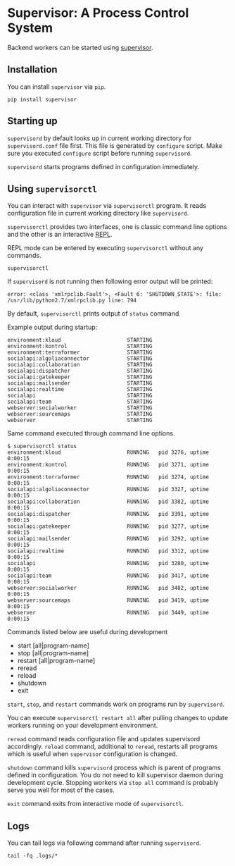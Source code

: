 # Supervisor: A Process Control System

Backend workers can be started using
[supervisor](http://supervisord.org).

## Installation

You can install `supervisor` via `pip`.

```shell
pip install supervisor
```

## Starting up

`supervisord` by default looks up in current working directory for
`supervisord.conf` file first.  This file is generated by `configure`
script.  Make sure you executed `configure` script before running
`supervisord`.

`supervisord` starts programs defined in configuration immediately.

## Using `supervisorctl`

You can interact with `supervisor` via `supervisorctl` program.  It
reads configuration file in current working directory like
`supervisord`.

`supervisorctl` provides two interfaces, one is classic command line
options and the other is an interactive
[REPL](https://en.wikipedia.org/wiki/Read–eval–print_loop).

REPL mode can be entered by executing `supervisorctl` without any
commands.

```shell
supervisorctl
```

If `supervisord` is not running then following error output will be
printed:

```
error: <class 'xmlrpclib.Fault'>, <Fault 6: 'SHUTDOWN_STATE'>: file: /usr/lib/python2.7/xmlrpclib.py line: 794
```

By default, `supervisorctl` prints output of `status` command.

Example output during startup:

```
environment:kloud                     STARTING
environment:kontrol                   STARTING
environment:terraformer               STARTING
socialapi:algoliaconnector            STARTING
socialapi:collaboration               STARTING
socialapi:dispatcher                  STARTING
socialapi:gatekeeper                  STARTING
socialapi:mailsender                  STARTING
socialapi:realtime                    STARTING
socialapi                             STARTING
socialapi:team                        STARTING
webserver:socialworker                STARTING
webserver:sourcemaps                  STARTING
webserver                             STARTING
```

Same command executed through command line options.

```
$ supervisorctl status
environment:kloud                     RUNNING   pid 3276, uptime 0:00:15
environment:kontrol                   RUNNING   pid 3271, uptime 0:00:15
environment:terraformer               RUNNING   pid 3274, uptime 0:00:15
socialapi:algoliaconnector            RUNNING   pid 3327, uptime 0:00:15
socialapi:collaboration               RUNNING   pid 3382, uptime 0:00:15
socialapi:dispatcher                  RUNNING   pid 3391, uptime 0:00:15
socialapi:gatekeeper                  RUNNING   pid 3277, uptime 0:00:15
socialapi:mailsender                  RUNNING   pid 3292, uptime 0:00:15
socialapi:realtime                    RUNNING   pid 3312, uptime 0:00:15
socialapi                             RUNNING   pid 3280, uptime 0:00:15
socialapi:team                        RUNNING   pid 3417, uptime 0:00:15
webserver:socialworker                RUNNING   pid 3482, uptime 0:00:15
webserver:sourcemaps                  RUNNING   pid 3419, uptime 0:00:15
webserver                             RUNNING   pid 3449, uptime 0:00:15
```

Commands listed below are useful during development

- start [all|program-name]
- stop [all|program-name]
- restart [all|program-name]
- reread
- reload
- shutdown
- exit

`start`, `stop`, and `restart` commands work on programs run by
`supervisord`.

You can execute `supervisorctl restart all` after pulling changes to
update workers running on your development environment.

`reread` command reads configuration file and updates supervisord
accordingly.  `reload` command, additional to `reread`, restarts all
programs which is useful when `supervisor` configuration is changed.

`shutdown` command kills `supervisord` process which is parent of
programs defined in configuration.  You do not need to kill supervisor
daemon during development cycle.  Stopping workers via `stop all`
command is probably serve you well for most of the cases.

`exit` command exits from interactive mode of `supervisorctl`.

## Logs

You can tail logs via following command after running `supervisord`.

```shell
tail -fq .logs/*
```
